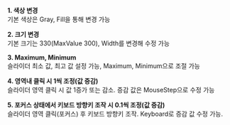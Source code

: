 __1. 색상 변경__  
기본 색상은 Gray, Fill을 통해 변경 가능

__2. 크기 변경__  
기본 크기는 330(MaxValue 300), Width를 변경해 수정 가능

__3. Maximum, Minimum__  
슬라이더 최소 값, 최고 값 설정 가능, Maximum, Minimum으로 조절 가능

__4. 영역내 클릭 시 1씩 조정(값 증감)__  
슬라이더 영역 클릭 시 값 1증가 또는 감소. 증감 값은 MouseStep으로 수정 가능

__5. 포커스 상태에서 키보드 방향키 조작 시 0.1씩 조정(값 증감)__  
슬라이더 영역 클릭(포커스) 후 키보드 방향키 조작. Keyboard로 증감 값 수정 가능.
